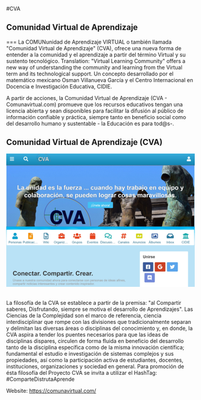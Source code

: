 #CVA
## Comunidad Virtual de Aprendizaje
===
La COMUNunidad de Aprendizaje VIRTUAL o también llamada "Comunidad Virtual de Aprendizaje" (CVA), ofrece una nueva forma de entender a la comunidad y el aprendizaje a partir del término Virtual y su sustento tecnológico. Translation: "Virtual Learning Community" offers a new way of understanding the community and learning from the Virtual term and its technological support. Un concepto desarrollado por el matemático mexicano Osman Villanueva García y el Centro Internacional en Docencia e Investigación Educativa, CIDIE.

A partir de acciones, la Comunidad Virtual de Aprendizaje (CVA - Comunavirtual.com) promueve que los recursos educativos tengan una licencia abierta y sean disponibles para facilitar la difusión al público de información confiable y práctica, siempre tanto en beneficio social como del desarrollo humano y sustentable - la Educación es para tod@s-.

## Comunidad Virtual de Aprendizaje (CVA)

<div align="center">
    <center>
        <img src="images/cva1.jpg" width="700">
    </center>
</div>
<br>

La filosofía de la CVA se establece a partir de la premisa: "al Compartir saberes, Disfrutando, siempre se motiva el desarrollo de Aprendizajes". Las Ciencias de la Complejidad son el marco de referencia, ciencia interdisciplinar que rompe con las divisiones que tradicionalmente separan y delimitan las diversas áreas o disciplinas del conocimiento y, en donde, la CVA aspira a tender los puentes necesarios para que las ideas de disciplinas dispares, circulen de forma fluida en beneficio del desarrollo tanto de la disciplina específica como de la misma innovación científica; fundamental el estudio e investigación de sistemas complejos y sus propiedades, así como la participación activa de estudiantes, docentes, instituciones, organizaciones y sociedad en general. Para promoción de ésta filosofía del Proyecto CVA se invita a utilizar el HashTag: #ComparteDistrutaAprende 

Website: https://comunavirtual.com/
